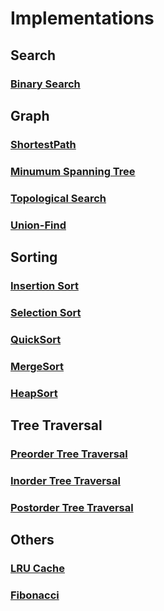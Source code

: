 # Implementations

## Search

### [Binary Search](src/main/java/com/halilayyildiz/impl/BinarySearch.java)

## Graph

### [ShortestPath](src/main/java/com/halilayyildiz/impl/graph/ShortestPath.java)
### [Minumum Spanning Tree](src/main/java/com/halilayyildiz/impl/graph/MinimumSpanningTree.java)
### [Topological Search](src/main/java/com/halilayyildiz/impl/graph/TopologicalSort.java)
### [Union-Find](src/main/java/com/halilayyildiz/impl/graph/UnionFind.java)

## Sorting

### [Insertion Sort]()
### [Selection Sort]()
### [QuickSort]()
### [MergeSort](src/main/java/com/halilayyildiz/impl/sorting/MergeSort.java)
### [HeapSort]()

## Tree Traversal

### [Preorder Tree Traversal](src/main/java/com/halilayyildiz/impl/tree/PreorderTraversal.java)
### [Inorder Tree Traversal](src/main/java/com/halilayyildiz/impl/tree/InorderTraversal.java)
### [Postorder Tree Traversal](src/main/java/com/halilayyildiz/impl/tree/PostorderTraversal.java)

## Others 

### [LRU Cache](src/main/java/com/halilayyildiz/impl/LRUCache.java)
### [Fibonacci](src/main/java/com/halilayyildiz/impl/Fibonacci.java)
